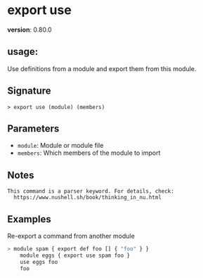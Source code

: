 # export use

**version**: 0.80.0

## **usage**:

Use definitions from a module and export them from this module.

## Signature

`> export use (module) (members)`

## Parameters

- `module`: Module or module file
- `members`: Which members of the module to import

## Notes

```text
This command is a parser keyword. For details, check:
  https://www.nushell.sh/book/thinking_in_nu.html
```

## Examples

Re-export a command from another module

```bash
> module spam { export def foo [] { "foo" } }
    module eggs { export use spam foo }
    use eggs foo
    foo

```
